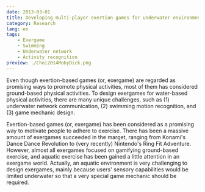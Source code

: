 ```yaml
---
date: 2013-03-01
title: Developing multi-player exertion games for underwater environment 
category: Research
lang: en
tags:
    - Exergame
    - Swimming
    - Underwater network
    - Activity recognition
preview: ./Choi2014MobyDick.png
---
```

Even though exertion-based games (or, exergame) are regarded as promising ways to promote physical activities, most of them has considered ground-based physical activities. To design exergames for water-based physical activities, there are many unique challenges, such as (1) underwater network communication, (2) swimming motion recognition, and (3) game mechanic design.

Exertion-based games (or, exergame) has been considered as a promising way to motivate people to adhere to exercise. There has been a massive amount of exergames succeeded in the marget, ranging from Konami's Dance Dance Revolution to (very recently) Nintendo's Ring Fit Adventure. However, almost all exergames focused on gamifying ground-based exercise, and aquatic exercise has been gained a little attention in an exergame world. Actually, an aquatic environment is very challenging to design exergames, mainly because users' sensory capabilities would be limited underwater so that a very special game mechanic should be required.